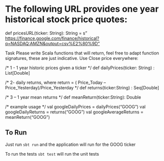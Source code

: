 # The following URL provides one year historical stock price quotes:

def pricesURL(ticker: String): String = s” https://finance.google.com/finance/historical?q=NASDAQ:AMZN&output=csv%E2%80%9D”

Task
Please write Scala functions that will return, feel free to adapt function signatures, these are just indicative. Use Close price everywhere:

/* 1 - 1 year historic prices given a ticker */
def dailyPrices(ticker: String) : List[Double]

/* 2- daily returns, where return = ( Price_Today – Price_Yesterday)/Price_Yesterday */
def returns(ticker:String) : Seq[Double]

/* 3 – 1 year mean returns */
def meanReturn(ticker:String): Double

/* example usage */
val googleDailyPrices = dailyPrices(“GOOG”)
val googleDailyReturns = returns(“GOOG”)
val googleAverageReturns = meanReturn(“GOOG”)



## To Run

Just run `sbt run` and the application will run for the GOOG ticker

To run the tests `sbt test` will run the unit tests
